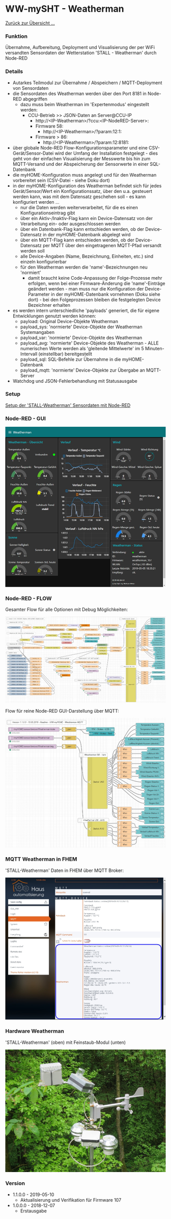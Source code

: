 # WW-mySHT - Weatherman

[Zurück zur Übersicht ...](../README.md)

### Funktion
Übernahme, Aufbereitung, Deployment und Visualisierung der per WiFi versandten Sensordaten der Wetterstation 'STALL - Weatherman' durch Node-RED

### Details
- Autarkes Teilmodul zur Übernahme / Abspeichern / MQTT-Deployment von Sensordaten
- die Sensordaten des Weatherman werden über den Port 8181 in Node-RED abgegriffen
  - dazu muss beim Weatherman im 'Expertenmodus' eingestellt werden:
    - CCU-Betrieb >> JSON-Daten an Server@CCU-IP
      - http://<IP-Weatherman\>/?ccu:<IP-NodeRED-Server\>:
      - Firmware 58:
        - http://<IP-Weatherman\>/?param:12:1:
      - Firmware > 86:
        - http://<IP-Weatherman\>/?param:12:8181:
- über globale Node-RED Flow-Konfigurationsparameter und eine CSV-Gerät/Sensor-Datei wird der Umfang der Installation festgelegt - dies geht von der einfachen Visualisierung der Messwerte bis hin zum MQTT-Versand und der Abspeicherung der Sensorwerte in einer SQL-Datenbank
- die myHOME-Konfiguration muss angelegt und für den Weatherman vorbereitet sein (CSV-Datei - siehe Doku dort)
- in der myHOME-Konfiguration des Weatherman befindet sich für jedes Gerät/Sensor/Wert ein Konfigurationssatz, über den u.a. gesteuert werden kann, was mit dem Datensatz geschehen soll - es kann konfiguriert werden ...
  - nur die Daten werden weiterverarbeitet, für die es einen Konfigurationseintrag gibt
  - über ein Aktiv-/Inaktiv-Flag kann ein Device-Datensatz von der Verarbeitung ein- oder ausgeschlossen werden
  - über ein Datenbank-Flag kann entschieden werden, ob der Device-Datensatz in der myHOME-Datenbank abgelegt wird
  - über ein MQTT-Flag kann entschieden werden, ob der Device-Datensatz per MQTT über den eingetragenen MQTT-Pfad versandt werden soll
  - alle Device-Angaben (Name, Bezeichnung, Einheiten, etc.) sind einzeln konfigurierbar
  - für den Weatherman werden die 'name'-Bezeichnungen neu 'normiert'
    - damit braucht keine Code-Anpassung der Folge-Prozesse mehr erfolgen, wenn bei einer Firmware-Änderung die 'name'-Einträge geändert werden - man muss nur die Konfiguration der Device-Parameter in der myHOME-Datenbank vornehmen (Doku siehe dort) - bei den Folgeprozessen bleiben die festgelegten Device Bezeichner erhalten
- es werden intern unterschiedliche 'payloads' generiert, die für eigene Entwicklungen genutzt werden können:
  - payload: Original Device-Objekte Weatherman
  - payload_sys: 'normierte' Device-Objekte der Weatherman Systemangaben
  - payload_var: 'normierte' Device-Objekte des Weatherman
  - payload_avg: 'normierte' Device-Objekte des Weatherman - ALLE numerischen Werte werden als 'gleitende Mittelwerte' im 5 Minuten-Intervall (einstellbar) bereitgestellt
  - payload_sql: SQL-Befehle zur Übernahme in die myHOME-Datenbank
  - payload_mqtt: 'normierte' Device-Objekte zur Übergabe an MQTT-Server
- Watchdog und JSON-Fehlerbehandlung mit Statusausgabe

### Setup
[Setup der 'STALL-Weatherman' Sensordaten mit Node-RED](./SETUP.md)

### Node-RED - GUI

![WW-mySHT - Sensor-Weatherman](./img/NodeRED_GUI_Weatherman_1.1.jpg)

### Node-RED - FLOW

Gesamter Flow für alle Optionen mit Debug Möglichkeiten:

![WW-mySHT - Sensor-Weatherman](./img/NodeRED_FLOW_Weatherman_1.1.jpg)

Flow für reine Node-RED GUI-Darstellung über MQTT:

![WW-mySHT - Sensor-Weatherman](./img/NodeRED_FLOW_Weatherman_MQTT_1.1.jpg)

### MQTT Weatherman in FHEM

'STALL-Weatherman' Daten in FHEM über MQTT Broker:

![WW-mySHT - Sensor-Weatherman](./img/FHEM_Weatherman.jpg)

### Hardware Weatherman

'STALL-Weatherman' (oben) mit Feinstaub-Modul (unten)

![WW-mySHT - Sensor-Weatherman](./img/Hardware_Weatherman_Feinstaub.jpg)

### Version
- 1.1.0.0 - 2019-05-10
  - Aktualisierung und Verifikation für Firmware 107
- 1.0.0.0 - 2018-12-07
  - Erstausgabe
